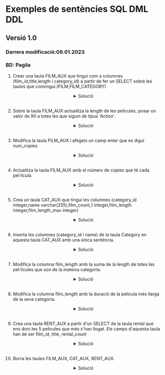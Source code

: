 
# Exemples de sentències SQL DML DDL
## Versió 1.0 
### Darrera modificació:09.01.2023
### BD: Pagila 

1. Crear una taula FILM_AUX que tingui com a columnes (film_id,title,length i category_id) a partir de fer un SELECT sobre les taules que convingui.(FILM,FILM_CATEGORY)

<center>
<details>
    <summary>Solució</summary>

    
```sql
    CREATE TABLE FILM_AUX AS 
    (
        SELECT film_id,title,length,category_id
        FROM FILM fi
        INNER JOIN film_category fc ON fi.film_id=fc.film_id
        INNER JOIN category ca ON ca.category_id=fc.category_id
    );
```
</details>
</br>
</center>

2. Sobre la taula FILM_AUX actualitza la length de les pelicules, posar un valor de 90 a totes les que siguin de tipus 'Action'.

<center>
<details>
    <summary>Solució</summary>  

```sql
    UPDATE FILM_AUX fa
    SET LENGTH = 90
    FROM CATEGORY ca
    WHERE ca.category_id=fa.category_id
    AND ca.name='Action';
   
```
</details>
</br>
</center>

3. Modifica la taula FILM_AUX i afegeix un camp enter que es digui num_copies

<center>
<details>
    <summary>Solució</summary>  

```sql
    UPDATE FILM_AUX fa
    SET LENGTH = 90
    FROM CATEGORY ca
    WHERE ca.category_id=fa.category_id
    AND ca.name='Action';
   
```
</details>
</br>
</center>


4. Actualitza la taula FILM_AUX amb el número de copies que té cada pel·lícula.

<center>
<details>
    <summary>Solució</summary>  

```sql
    UPDATE FILM_AUX fa
    SET LENGTH = 90
    FROM CATEGORY ca
    WHERE ca.category_id=fa.category_id
    AND ca.name='Action';
   
```
</details>
</br>
</center>

5. Crea un taula CAT_AUX que tingui les columnes (category_id integer,name varchar(255),film_count_1 integer,film_length integer,film_length_max integer)

<center>
<details>
    <summary>Solució</summary>  

```sql
    UPDATE FILM_AUX fa
    SET LENGTH = 90
    FROM CATEGORY ca
    WHERE ca.category_id=fa.category_id
    AND ca.name='Action';
   
```
</details>
</br>
</center>

6. Inserta  les columnes (category_id i name) de la taula Category en aquesta taula CAT_AUX amb una única sentència.

<center>
<details>
    <summary>Solució</summary>  

```sql
    UPDATE FILM_AUX fa
    SET LENGTH = 90
    FROM CATEGORY ca
    WHERE ca.category_id=fa.category_id
    AND ca.name='Action';
   
```
</details>
</br>
</center>

7. Modifica la columna film_length amb la suma de la length de totes les pel·lícules que son de la mateixa categoria.

<center>
<details>
    <summary>Solució</summary>  

```sql
    UPDATE FILM_AUX fa
    SET LENGTH = 90
    FROM CATEGORY ca
    WHERE ca.category_id=fa.category_id
    AND ca.name='Action';
   
```
</details>
</br>
</center>

8. Modifica la columna film_length amb la duració de la pelicula més llarga de la seva categoria.

<center>
<details>
    <summary>Solució</summary>  

```sql
    UPDATE FILM_AUX fa
    SET LENGTH = 90
    FROM CATEGORY ca
    WHERE ca.category_id=fa.category_id
    AND ca.name='Action';
   
```
</details>
</br>
</center>

9. Crea una taula RENT_AUX a partir d'un SELECT de la taula rental que ens doni les 5 pelicules que més s'han llogat. Els camps d'aquesta taula han de ser film_id, title, rental_count

<center>
<details>
    <summary>Solució</summary>  

```sql
    UPDATE FILM_AUX fa
    SET LENGTH = 90
    FROM CATEGORY ca
    WHERE ca.category_id=fa.category_id
    AND ca.name='Action';
   
```
</details>
</br>
</center>

10.  Borra les taules FILM_AUX, CAT_AUX, RENT_AUX.

<center>
<details>
    <summary>Solució</summary>  

```sql
    DROP TABLE FILM_AUX;
    DROP TABLE CAT_AUX;
    DROP TABLE RENT_AUX;
   
```
</details>
</br>
</center>


